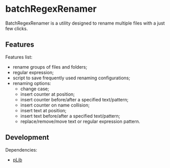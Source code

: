 # batchRegexRenamer
BatchRegexRenamer is a utility designed to rename multiple files with a just few clicks. 

## Features
Features list:
  * rename groups of files and folders;
  * regular expression;
  * script to save frequently used renaming configurations;
  * renaming options:
    * change case;
    * insert counter at position;
    * insert counter before/after a specified text/pattern;
    * insert counter on name collision;
    * insert text at position;
    * insert text before/after a specified text/pattern;
    * replace/remove/move text or regular expression pattern.

## Development
Dependencies:
  * [pLib](https://github.com/pasdam/pLib)
